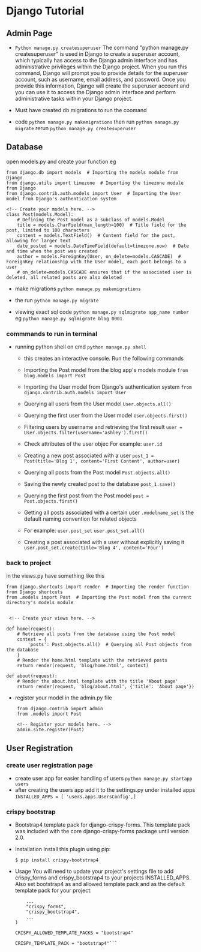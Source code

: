# Django Tutorial

## Admin Page
- ```Python manage.py createsuperuser```
  The command "python manage.py createsuperuser" is used in Django to create a superuser account, which typically has access to the Django admin interface and has administrative privileges within the Django project.
  When you run this command, Django will prompt you to provide details for the superuser account, such as username, email address, and password. Once you provide this information, Django will create the superuser account and you can use it to access the Django admin interface and perform administrative tasks within your Django project.

- Must have created db migrations to run the coomand 
- code
  ```python manage.py makemigrations```
  then run
  ```python manage.py migrate```
  rerun
  ```python manage.py createsuperuser```

## Database
open models.py and create your function eg

```
from django.db import models  # Importing the models module from Django
from django.utils import timezone  # Importing the timezone module from Django
from django.contrib.auth.models import User  # Importing the User model from Django's authentication system

<!-- Create your models here. -->
class Post(models.Model):
    # Defining the Post model as a subclass of models.Model
    title = models.CharField(max_length=100)  # Title field for the post, limited to 100 characters
    content = models.TextField()  # Content field for the post, allowing for larger text
    date_posted = models.DateTimeField(default=timezone.now)  # Date and time when the post was created
    author = models.ForeignKey(User, on_delete=models.CASCADE)  # ForeignKey relationship with the User model, each post belongs to a user
    # on_delete=models.CASCADE ensures that if the associated user is deleted, all related posts are also deleted
```

- make migrations
  ```python manage.py makemigrations```
- the run
    ```python manage.py migrate```

- viewing exact sql code
```python manage.py sqlmigrate app_name number```
eg
```python manage.py sqlmigrate blog 0001```

### commmands to run in terminal
- running python shell on cmd
   ```python manage.py shell```

   - this creates an interactive console. Run the following commands
   - Importing the Post model from the blog app's models module 
    ```from blog.models import Post```

    - Importing the User model from Django's authentication system
    ```from django.contrib.auth.models import User```

    - Querying all users from the User model
    ```User.objects.all()```

    - Querying the first user from the User model 
    ```User.objects.first()```

    - Filtering users by username and retrieving the first result
    ```user = User.objects.filter(username='ashley').first()```

    - Check attributes of the user objec
        For example: ```user.id```

    - Creating a new post associated with a user
    ```post_1 = Post(title='Blog 1', content='First Content', author=user)```

    - Querying all posts from the Post model
    ```Post.objects.all()```

    - Saving the newly created post to the database
    ```post_1.save()```

    - Querying the first post from the Post model
    ```post = Post.objects.first()```

    - Getting all posts associated with a certain user
    ```.modelname_set``` is the default naming convention for related objects
    - For example: ```user.post_set```
    ```user.post_set.all()```

    - Creating a post associated with a user without explicitly saving it
    ```user.post_set.create(title='Blog 4', content='Four')```


### back to project
in the views.py have something like this

```
from django.shortcuts import render  # Importing the render function from Django shortcuts
from .models import Post  # Importing the Post model from the current directory's models module


 <!-- Create your views here. -->

def home(request):
    # Retrieve all posts from the database using the Post model
    context = {
        'posts': Post.objects.all()  # Querying all Post objects from the database
    }
    # Render the home.html template with the retrieved posts
    return render(request, 'blog/home.html', context)

def about(request):
    # Render the about.html template with the title 'About page'
    return render(request, 'blog/about.html', {'title': 'About page'})
```
- register your model in the admin.py file
```
    from django.contrib import admin
    from .models import Post

    <!-- Register your models here. -->
    admin.site.register(Post)
```
## User Registration
### create user registration page
- create user app for easier handling of users
```python manage.py startapp users```
- after creating the users app add it to the settings.py under installed apps ```INSTALLED_APPS = [
    'users.apps.UsersConfig',]```
  
### crispy bootstrap
* Bootstrap4 template pack for django-crispy-forms. This template pack was included with the core django-crispy-forms package until version 2.0.

- Installation
Install this plugin using pip:

    ```$ pip install crispy-bootstrap4```
- Usage
You will need to update your project's settings file to add crispy_forms and crispy_bootstrap4 to your projects INSTALLED_APPS. Also set bootstrap4 as and allowed template pack and as the default template pack for your project:

    ``` INSTALLED_APPS = (
        ...
        "crispy_forms",
        "crispy_bootstrap4",
        ...
    )

    CRISPY_ALLOWED_TEMPLATE_PACKS = "bootstrap4"

    CRISPY_TEMPLATE_PACK = "bootstrap4"```
